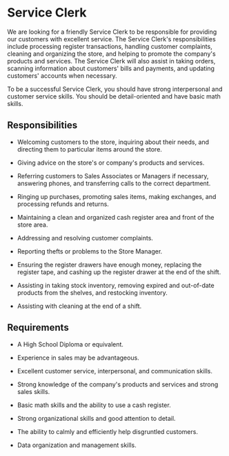 # Service Clerk

We are looking for a friendly Service Clerk to be responsible for providing our customers with excellent service. The Service Clerk's responsibilities include processing register transactions, handling customer complaints, cleaning and organizing the store, and helping to promote the company's products and services. The Service Clerk will also assist in taking orders, scanning information about customers' bills and payments, and updating customers' accounts when necessary.

To be a successful Service Clerk, you should have strong interpersonal and customer service skills. You should be detail-oriented and have basic math skills.

## Responsibilities

* Welcoming customers to the store, inquiring about their needs, and directing them to particular items around the store.

* Giving advice on the store's or company's products and services.

* Referring customers to Sales Associates or Managers if necessary, answering phones, and transferring calls to the correct department.

* Ringing up purchases, promoting sales items, making exchanges, and processing refunds and returns.

* Maintaining a clean and organized cash register area and front of the store area.

* Addressing and resolving customer complaints.

* Reporting thefts or problems to the Store Manager.

* Ensuring the register drawers have enough money, replacing the register tape, and cashing up the register drawer at the end of the shift.

* Assisting in taking stock inventory, removing expired and out-of-date products from the shelves, and restocking inventory.

* Assisting with cleaning at the end of a shift.

## Requirements

* A High School Diploma or equivalent.

* Experience in sales may be advantageous.

* Excellent customer service, interpersonal, and communication skills.

* Strong knowledge of the company's products and services and strong sales skills.

* Basic math skills and the ability to use a cash register.

* Strong organizational skills and good attention to detail.

* The ability to calmly and efficiently help disgruntled customers.

* Data organization and management skills.

